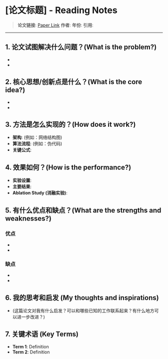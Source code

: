 # [论文标题] - Reading Notes

> **论文链接**: [Paper Link]()
> **作者**:
> **年份**:
> **引用**:

---

## 1. 论文试图解决什么问题？(What is the problem?)
-
-

## 2. 核心思想/创新点是什么？(What is the core idea?)
-
-

## 3. 方法是怎么实现的？(How does it work?)
- **架构**: (例如：网络结构图)
- **算法流程**: (例如：伪代码)
- **关键公式**:

## 4. 效果如何？(How is the performance?)
- **实验设置**:
- **主要结果**:
- **Ablation Study (消融实验)**:

## 5. 有什么优点和缺点？(What are the strengths and weaknesses?)
### 优点
-
-

### 缺点
-
-

## 6. 我的思考和启发 (My thoughts and inspirations)
- (这篇论文对我有什么启发？可以和哪些已知的工作联系起来？有什么地方可以进一步改进？)

## 7. 关键术语 (Key Terms)
- **Term 1**: Definition
- **Term 2**: Definition

